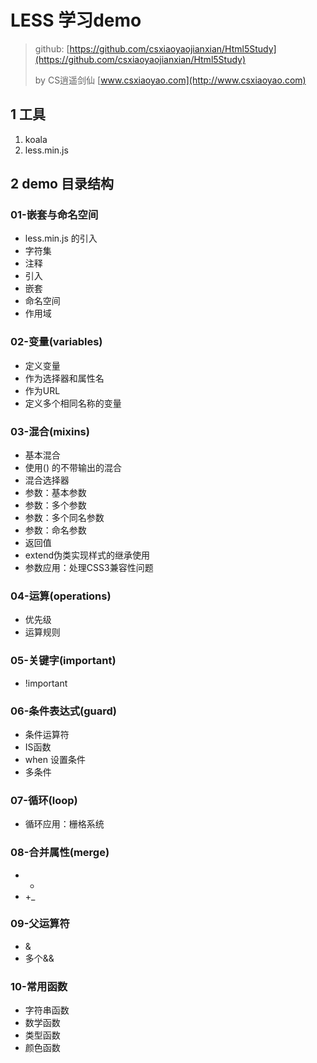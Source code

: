 # LESS 学习demo

> github: [https://github.com/csxiaoyaojianxian/Html5Study](https://github.com/csxiaoyaojianxian/Html5Study)
>
> by CS逍遥剑仙 [www.csxiaoyao.com](http://www.csxiaoyao.com)

## 1 工具

1. koala
2. less.min.js

## 2 demo 目录结构

### 01-嵌套与命名空间

* less.min.js 的引入
* 字符集
* 注释
* 引入
* 嵌套
* 命名空间
* 作用域

### 02-变量(variables) 

* 定义变量
* 作为选择器和属性名
* 作为URL
* 定义多个相同名称的变量

### 03-混合(mixins)

* 基本混合
* 使用() 的不带输出的混合
* 混合选择器
* 参数：基本参数
* 参数：多个参数
* 参数：多个同名参数
* 参数：命名参数
* 返回值
* extend伪类实现样式的继承使用
* 参数应用：处理CSS3兼容性问题

### 04-运算(operations)

* 优先级
* 运算规则

### 05-关键字(important)

* !important

### 06-条件表达式(guard)

* 条件运算符
* IS函数
* when 设置条件
* 多条件

### 07-循环(loop)

* 循环应用：栅格系统

### 08-合并属性(merge)

* +
* +_

### 09-父运算符

* &
* 多个&&

### 10-常用函数

* 字符串函数
* 数学函数
* 类型函数
* 颜色函数
